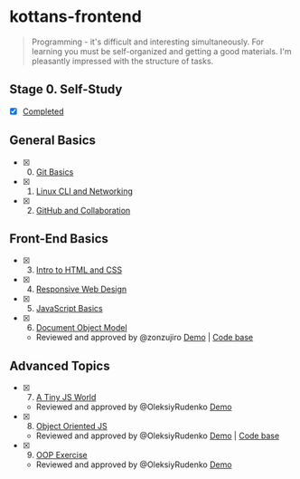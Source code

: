# kottans-frontend

> Programming - it's difficult and interesting simultaneously. For learning you must be self-organized and getting a good materials. I'm pleasantly impressed with the structure of tasks.

## Stage 0. Self-Study

 - [x] [Completed](task_self_study/self_study.md)

## General Basics

 - [x] 0. [Git Basics](task_git_and_github/git_and_github.md)
 - [x] 1. [Linux CLI and Networking](task_linux_cli/linux_cli.md)
 - [x] 2. [GitHub and Collaboration](task_git_collaboration/git_collaboration.md)

## Front-End Basics

 - [x] 3. [Intro to HTML and CSS](task_html_css_intro/html_css.md) 
 - [x] 4. [Responsive Web Design](task_responsive_web_design/responsive.md)
 - [x] 5. [JavaScript Basics](task_js_basics/js_basics.md)
 - [x] 6. [Document Object Model](task_js_dom/js_dom.md)
    - Reviewed and approved by @zonzujiro
    [Demo](https://o-msh.github.io/kottans-frontend/practice/js-dom/) | [Code base](https://github.com/o-msh/kottans-frontend/tree/master/practice/js-dom)

## Advanced Topics

  - [x] 7. [A Tiny JS World](https://github.com/o-msh/a-tiny-JS-world)
    - Reviewed and approved by @OleksiyRudenko
    [Demo](https://o-msh.github.io/a-tiny-JS-world/)
  - [x] 8. [Object Oriented JS](task_js_oop/js-oop.md)
    - Reviewed and approved by @OleksiyRudenko
    [Demo](https://o-msh.github.io/frontend-nanodegree-arcade-game/) | [Code base](https://github.com/o-msh/frontend-nanodegree-arcade-game)
  - [x] 9. [OOP Exercise](https://github.com/o-msh/a-tiny-JS-world/tree/gh-pages)
    - Reviewed and approved by @OleksiyRudenko
    [Demo](https://o-msh.github.io/a-tiny-JS-world/)